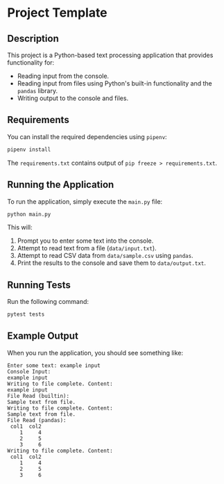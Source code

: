 
# Project Template

## Description
This project is a Python-based text processing application that provides functionality for:
- Reading input from the console.
- Reading input from files using Python's built-in functionality and the `pandas` library.
- Writing output to the console and files.

## Requirements
You can install the required dependencies using `pipenv`:
```bash
pipenv install
```

The `requirements.txt` contains output of `pip freeze > requirements.txt`.

## Running the Application

To run the application, simply execute the `main.py` file:

```bash
python main.py
```

This will:
1. Prompt you to enter some text into the console.
2. Attempt to read text from a file (`data/input.txt`).
3. Attempt to read CSV data from `data/sample.csv` using `pandas`.
4. Print the results to the console and save them to `data/output.txt`.

## Running Tests

Run the following command:

```bash
pytest tests
```

## Example Output

When you run the application, you should see something like:

```
Enter some text: example input
Console Input:
example input
Writing to file complete. Content:
example input
File Read (builtin):
Sample text from file.
Writing to file complete. Content:
Sample text from file.
File Read (pandas):
 col1  col2
    1     4
    2     5
    3     6
Writing to file complete. Content:
 col1  col2
    1     4
    2     5
    3     6
```